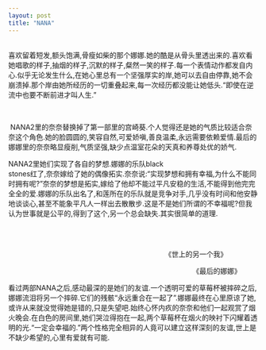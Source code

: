 ```yaml
---
layout: post
title: "NANA"
---
```

    
喜欢留着短发,额头饱满,骨瘦如柴的那个娜娜.她的酷是从骨头里透出来的.喜欢看她唱歌的样子,抽烟的样子,沉默的样子,粲然一笑的样子.每一个表情动作都发自内心.似乎无论发生什么,在她心里总有一个坚强厚实的岸,她可以去自由停靠,她不会崩溃掉.那个岸由她所经历的一切重叠起来,每一次经历都没能让她低头.“即使在逆流中也要不断前进才叫人生.”  


              


 NANA2里的奈奈替换掉了第一部里的宫崎葵.个人觉得还是她的气质比较适合奈奈这个角色.她的脸圆圆的,笑容自然,可爱娇嗔,善良温柔,永远需要依赖爱情.最后的娜娜里的奈奈略显瘦削,气质坚强,缺少点温室花朵的天真和养尊处优的娇气.  

NANA2里她们实现了各自的梦想.娜娜的乐队black  
stones红了,奈奈嫁给了她的偶像拓实.奈奈说:“实现梦想和拥有幸福,为什么不能同时拥有呢?”奈奈的梦想是拓实,嫁给了他却不能过平凡安稳的生活,不能得到他完完全全的爱.娜娜的乐队出名了,和莲所在的乐队就是竞争对手,几乎没有时间和他安静地谈谈心,甚至不能象平凡人一样出去散散步.这是不是她们所谓的不幸福呢?但我认为世事就是公平的,得到了这个,另一个总会缺失.其实很简单的道理.  

      
   

　　　　　　　　　　　　　　　　　　　　　　　《世上的另一个我》  


　　　　　　　　　　　　　　　　　　　　　　　　　　　《最后的娜娜》  

看过两部NANA之后,感动最深的是她们的友谊.一个透明可爱的草莓杯被摔碎之后,娜娜流泪将另一个摔碎.它们的残骸“永远重合在一起了”.娜娜最终在心里原谅了她,或许从来就没觉得她是错的,只是失望吧.始终心怀内疚的奈奈和他们一起观赏了烟火晚会.在白色的房间里,她们哭泣得抱在一起,两个草莓杯在烟火的映衬下闪耀着透明的光.“一定会幸福的.”两个性格完全相异的人竟可以建立这样深刻的友谊,世上是不缺少希望的,心里有爱就有可能.  



							  
		

